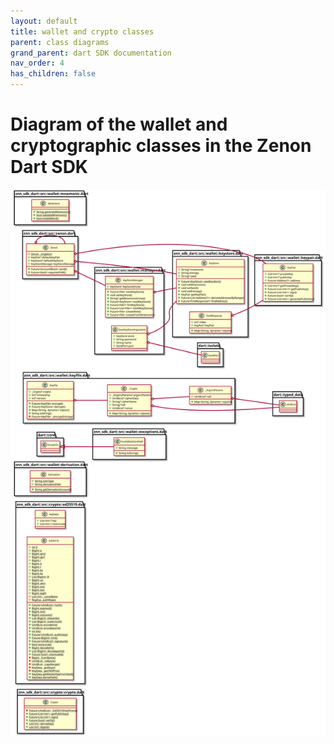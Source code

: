 ```yaml
---
layout: default
title: wallet and crypto classes
parent: class diagrams
grand_parent: dart SDK documentation
nav_order: 4
has_children: false
---
```

# Diagram of the wallet and cryptographic classes in the Zenon Dart SDK

![Diagram of the wallet and cryptographic classes in the Zenon Dart SDK](./svg/wallet_and_crypto.svg)